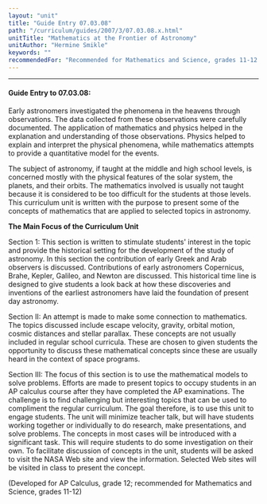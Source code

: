```yaml
---
layout: "unit"
title: "Guide Entry 07.03.08"
path: "/curriculum/guides/2007/3/07.03.08.x.html"
unitTitle: "Mathematics at the Frontier of Astronomy"
unitAuthor: "Hermine Smikle"
keywords: ""
recommendedFor: "Recommended for Mathematics and Science, grades 11-12."
---
```

<body>
<hr/>
<h4>
Guide Entry to 07.03.08:
</h4>
<p>
Early astronomers investigated the phenomena in the heavens through observations. The data collected from these observations were carefully documented. The application of mathematics and physics helped in the explanation and understanding of those observations. Physics helped to explain and interpret the physical phenomena, while mathematics attempts to provide a quantitative model for the events.
</p>
<p>
The subject of astronomy, if taught at the middle and high school levels, is concerned mostly with the physical features of the solar system, the planets, and their orbits. The mathematics involved is usually not taught because it is considered to be too difficult for the students at those levels. This curriculum unit is written with the purpose to present some of the concepts of mathematics that are applied to selected topics in astronomy.
</p>
<p>
<b>
The Main Focus of the Curriculum Unit
</b>
</p>
<p>
Section 1: This section is written to stimulate students' interest in the topic and provide the historical setting for the development of the study of astronomy. In this section the contribution of early Greek and Arab observers is discussed. Contributions of early astronomers Copernicus, Brahe, Kepler, Galileo, and Newton are discussed. This historical time line is designed to give students a look back at how these discoveries and inventions of the earliest astronomers have laid the foundation of present day astronomy.
</p>
<p>
Section II: An attempt is made to make some connection to mathematics. The topics discussed include escape velocity, gravity, orbital motion, cosmic distances and stellar parallax. These concepts are not usually included in regular school curricula. These are chosen to given students the opportunity to discuss these mathematical concepts since these are usually heard in the context of space programs.
</p>
<p>
Section III: The focus of this section is to use the mathematical models to solve problems. Efforts are made to present topics to occupy students in an AP calculus course after they have completed the AP examinations. The challenge is to find challenging but interesting topics that can be used to compliment the regular curriculum. The goal therefore, is to use this unit to engage students. The unit will minimize teacher talk, but will have students working together or individually to do research, make presentations, and solve problems. The concepts in most cases will be introduced with a significant task. This will require students to do some investigation on their own. To facilitate discussion of concepts in the unit, students will be asked to visit the NASA Web site and view the information. Selected Web sites will be visited in class to present the concept.
</p>
<p>
(Developed for AP Calculus, grade 12; recommended for Mathematics and Science, grades 11-12)
</p>
</body>
